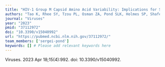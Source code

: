 ```yaml
---
title: "HIV-1 Group M Capsid Amino Acid Variability: Implications for Sequence Quality Control of Genotypic Resistance Testing"
authors: "Tao K, Rhee SY, Tzou PL, Osman ZA, Pond SLK, Holmes SP, Shafer RW."
journal: "Viruses"
year: "2023"
pmid: "37112972"
doi: "10.3390/v15040992"
url: "https://pubmed.ncbi.nlm.nih.gov/37112972/"
team_members: ['sergei-pond']
keywords: [] # Please add relevant keywords here
---
```

Viruses. 2023 Apr 18;15(4):992. doi: 10.3390/v15040992.